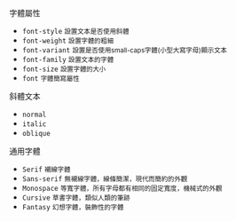 字體屬性
- `font-style` <small>設置文本是否使用斜體</small>
- `font-weight` <small>設置字體的粗細</small>
- `font-variant` <small>設置是否使用small-caps字體(小型大寫字母)顯示文本</small>
- `font-family` <small>設置文本的字體</small>
- `font-size` <small>設置字體的大小</small>
- `font` <small>字體簡寫屬性</small>

斜體文本
- `normal`
- `italic`
- `oblique`

通用字體
- `Serif` <small>襯線字體</small>
- `Sans-serif` <small>無襯線字體，線條簡潔，現代而簡約的外觀</small>
- `Monospace` <small>等寬字體，所有字母都有相同的固定寬度，機械式的外觀</small>
- `Cursive` <small>草書字體，類似人類的筆跡</small>
- `Fantasy` <small>幻想字體，裝飾性的字體</small>